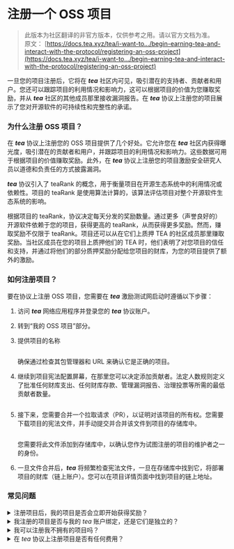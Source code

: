 # 注册一个 OSS 项目

> 此版本为社区翻译的非官方版本，仅供参考之用。请以官方文档为准。\
> 原文： [https://docs.tea.xyz/tea/i-want-to.../begin-earning-tea-and-interact-with-the-protocol/registering-an-oss-project](https://docs.tea.xyz/tea/i-want-to.../begin-earning-tea-and-interact-with-the-protocol/registering-an-oss-project)

一旦您的项目注册后，它将在 _**tea**_ 社区内可见，吸引潜在的支持者、贡献者和用户。您还可以跟踪项目的利用情况和影响力，这可以根据项目的价值为您赚取奖励，并从 _**tea**_ 社区的其他成员那里接收漏洞报告。在 _**tea**_ 协议上注册您的项目展示了您对开源软件的可持续性和完整性的承诺。

### 为什么注册 OSS 项目？

在 _**tea**_ 协议上注册您的 OSS 项目提供了几个好处。它允许您在 _**tea**_ 社区内获得曝光度，吸引潜在的贡献者和用户，并跟踪项目的利用情况和影响力。这些数据可用于根据项目的价值赚取奖励。此外，在 _**tea**_ 协议上注册您的项目激励安全研究人员以道德和负责任的方式披露漏洞。

_**tea**_ 协议引入了 teaRank 的概念，用于衡量项目在开源生态系统中的利用情况或依赖性。项目的 teaRank 是使用算法计算的，该算法评估项目对整个开源软件生态系统的影响。

根据项目的 teaRank，协议决定每天分发的奖励数量。通过更多（声誉良好的）开源软件依赖于您的项目，获得更高的 teaRank，从而获得更多奖励。然而，赚取奖励不仅限于 teaRank。项目还可以从在它们上质押 TEA 的社区成员那里赚取奖励。当社区成员在您的项目上质押他们的 TEA 时，他们表明了对您项目的信任和支持，并通过将他们的部分质押奖励分配给您项目的财库，为您的项目提供了额外的激励。

### 如何注册项目？

要在协议上注册 OSS 项目，您需要在 _**tea**_ 激励测试网启动时遵循以下步骤：

1. 访问 _**tea**_ 网络应用程序并登录您的 _**tea**_ 协议账户。
2. 转到“我的 OSS 项目”部分。
3.  提供项目的名称

    <figure><img src="https://3892031264-files.gitbook.io/~/files/v0/b/gitbook-x-prod.appspot.com/o/spaces%2FqiGksQPlVqufGUphG22z%2Fuploads%2FdgQbb2RVt2h8BqEaIZ2N%2FEmpty.png?alt=media&#x26;token=69eaa582-62b4-4272-b728-b45425575bb0" alt=""><figcaption></figcaption></figure>

    确保通过检查其包管理器和 URL 来确认它是正确的项目。
4.  继续到项目宪法配置屏幕，在那里您可以决定添加贡献者。法定人数规则定义了批准任何财库支出、任何财库存款、管理漏洞报告、治理投票等所需的最低贡献者数量。

    <figure><img src="https://3892031264-files.gitbook.io/~/files/v0/b/gitbook-x-prod.appspot.com/o/spaces%2FqiGksQPlVqufGUphG22z%2Fuploads%2F5WBm6v9XtmLsZXXlai64%2FGithub%20linked.png?alt=media&#x26;token=52e9afd2-2a01-4025-83c9-426702b18111" alt=""><figcaption></figcaption></figure>
5.  接下来，您需要合并一个拉取请求（PR），以证明对该项目的所有权。您需要下载项目的宪法文件，并手动提交并合并该文件到项目的存储库中。

    <figure><img src="https://3892031264-files.gitbook.io/~/files/v0/b/gitbook-x-prod.appspot.com/o/spaces%2FqiGksQPlVqufGUphG22z%2Fuploads%2FwvPoyJTgQBku1UvVVyT9%2FScreenshot%202024-01-26%20at%2016.59.40.png?alt=media&#x26;token=993a4c34-bc62-4985-97ea-53d6001d30cc" alt=""><figcaption></figcaption></figure>

    您需要将此文件添加到存储库中，以确认您作为试图注册的项目的维护者之一的身份。
6. 一旦文件合并后，_**tea**_ 将频繁检查宪法文件，一旦在存储库中找到它，将部署项目的财库（链上账户）。您可以在项目详情页面中找到项目的链上地址。

### 常见问题

<details>

<summary>注册项目后，我的项目是否会立即开始获得奖励？</summary>

如果您注册的项目超过最小 teaRank 阈值，它有资格在下一个分配周期接收奖励。teaRank 奖励分配大约每 24 小时发生一次。

</details>

<details>

<summary>我注册的项目是否与我的 <em>tea</em> 账户绑定，还是它们是独立的？</summary>

是的，您注册的项目只要您是该项目的签名贡献者，就与您的 _**tea**_ 账户绑定。

</details>

<details>

<summary>我可以注册我不拥有的项目吗？</summary>

是的，您可以。只要您至少是项目的贡献者，并且得到项目维护者的同意，您就可以注册您不拥有的项目。只有在 PR 与项目存储库合并后，注册才算完成。

</details>

<details>

<summary>在 <em>tea</em> 协议上注册项目是否有任何费用？</summary>

在启动时，_**tea**_ 协议上的项目注册不会涉及任何费用。费用可能会在 _**tea**_ 协议的后续更新中引入。

</details>

&#x20;
